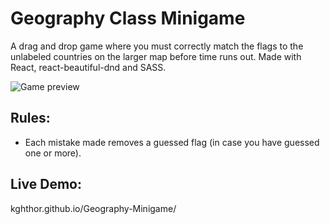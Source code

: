 # Geography Class Minigame

A drag and drop game where you must correctly match the flags to the unlabeled countries on the larger map before time runs out. Made with React, react-beautiful-dnd and SASS.

<img src="" alt="Game preview">

## Rules:
- Each mistake made removes a guessed flag (in case you have guessed one or more).


## Live Demo:
kghthor.github.io/Geography-Minigame/

